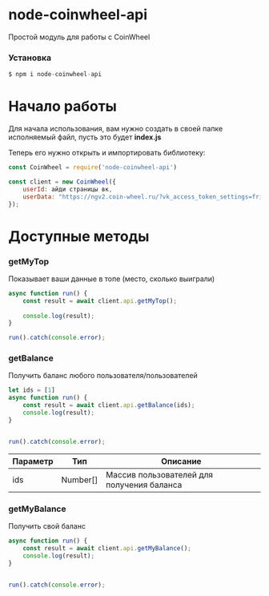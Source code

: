 # node-coinwheel-api
Простой модуль для работы с CoinWheel



### Установка

```js
$ npm i node-coinwheel-api
```

# Начало работы
Для начала использования, вам нужно создать в своей папке исполняемый файл, пусть это будет **index.js**

Теперь его нужно открыть и импортировать библиотеку:
```js
const CoinWheel = require('node-coinwheel-api')

const client = new CoinWheel({ 
    userId: айди страницы вк, 
    userData: "https://ngv2.coin-wheel.ru/?vk_access_token_settings=friends&vk_app_id=7611829&vk_are_notifications_enabled=0&vk_is_app_user=1&vk_is_favorite=0&vk_language=ru&vk_platform=desktop_web&vk_ref=other&vk_ts=***&vk_user_id=***&sign=***"
});

```



# Доступные методы

### getMyTop  
Показывает ваши данные в топе (место, сколько выиграли)

```js
async function run() {
    const result = await client.api.getMyTop();
    
    console.log(result);
}

run().catch(console.error);
```



### getBalance
Получить баланс любого пользователя/пользователей
```js
let ids = [1]
async function run() {
    const result = await client.api.getBalance(ids);
    console.log(result);
}


run().catch(console.error);
```

|Параметр|Тип|Описание|
|-|-|-|
|ids|Number[]|Массив пользователей для получения баланса|



### getMyBalance
Получить свой баланс
```js
async function run() {
    const result = await client.api.getMyBalance();
    console.log(result);
}


run().catch(console.error);
```
